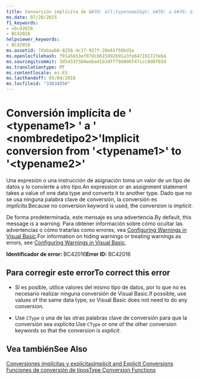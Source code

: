 ```yaml
---
title: Conversión implícita de &#39; &lt;typename1&gt; &#39; a &#39; &lt;nombredetipo2&gt;&#39;
ms.date: 07/20/2015
f1_keywords:
- vbc42016
- BC42016
helpviewer_keywords:
- BC42016
ms.assetid: 7dabaab0-8258-4c17-927f-28e61f50bd3a
ms.openlocfilehash: f91a5653ef07dcb615d92b91a3fe64719172feb4
ms.sourcegitcommit: 3d5d33f384eeba41b2dff79d096f47ccc8d8f03d
ms.translationtype: MT
ms.contentlocale: es-ES
ms.lasthandoff: 05/04/2018
ms.locfileid: "33634556"
---
```

# <a name="implicit-conversion-from-39lttypename1gt39-to-39lttypename2gt39"></a><span data-ttu-id="6bd81-102">Conversión implícita de &#39; &lt;typename1&gt; &#39; a &#39; &lt;nombredetipo2&gt;&#39;</span><span class="sxs-lookup"><span data-stu-id="6bd81-102">Implicit conversion from &#39;&lt;typename1&gt;&#39; to &#39;&lt;typename2&gt;&#39;</span></span>
<span data-ttu-id="6bd81-103">Una expresión o una instrucción de asignación toma un valor de un tipo de datos y lo convierte a otro tipo.</span><span class="sxs-lookup"><span data-stu-id="6bd81-103">An expression or an assignment statement takes a value of one data type and converts it to another type.</span></span> <span data-ttu-id="6bd81-104">Dado que no se usa ninguna palabra clave de conversión, la conversión es *implícita*.</span><span class="sxs-lookup"><span data-stu-id="6bd81-104">Because no conversion keyword is used, the conversion is *implicit*.</span></span>  
  
 <span data-ttu-id="6bd81-105">De forma predeterminada, este mensaje es una advertencia.</span><span class="sxs-lookup"><span data-stu-id="6bd81-105">By default, this message is a warning.</span></span> <span data-ttu-id="6bd81-106">Para obtener información sobre cómo ocultar las advertencias o cómo tratarlas como errores, vea [Configuring Warnings in Visual Basic](/visualstudio/ide/configuring-warnings-in-visual-basic).</span><span class="sxs-lookup"><span data-stu-id="6bd81-106">For information on hiding warnings or treating warnings as errors, see [Configuring Warnings in Visual Basic](/visualstudio/ide/configuring-warnings-in-visual-basic).</span></span>  
  
 <span data-ttu-id="6bd81-107">**Identificador de error:** BC42016</span><span class="sxs-lookup"><span data-stu-id="6bd81-107">**Error ID:** BC42016</span></span>  
  
## <a name="to-correct-this-error"></a><span data-ttu-id="6bd81-108">Para corregir este error</span><span class="sxs-lookup"><span data-stu-id="6bd81-108">To correct this error</span></span>  
  
-   <span data-ttu-id="6bd81-109">Si es posible, utilice valores del mismo tipo de datos, por lo que no es necesario realizar ninguna conversión de Visual Basic.</span><span class="sxs-lookup"><span data-stu-id="6bd81-109">If possible, use values of the same data type, so Visual Basic does not need to do any conversion.</span></span>  
  
-   <span data-ttu-id="6bd81-110">Use `CType` o una de las otras palabras clave de conversión para que la conversión sea *explícita*.</span><span class="sxs-lookup"><span data-stu-id="6bd81-110">Use `CType` or one of the other conversion keywords so that the conversion is *explicit*.</span></span>  
  
## <a name="see-also"></a><span data-ttu-id="6bd81-111">Vea también</span><span class="sxs-lookup"><span data-stu-id="6bd81-111">See Also</span></span>  
 [<span data-ttu-id="6bd81-112">Conversiones implícitas y explícitas</span><span class="sxs-lookup"><span data-stu-id="6bd81-112">Implicit and Explicit Conversions</span></span>](../../visual-basic/programming-guide/language-features/data-types/implicit-and-explicit-conversions.md)  
 [<span data-ttu-id="6bd81-113">Funciones de conversión de tipos</span><span class="sxs-lookup"><span data-stu-id="6bd81-113">Type Conversion Functions</span></span>](../../visual-basic/language-reference/functions/type-conversion-functions.md)
